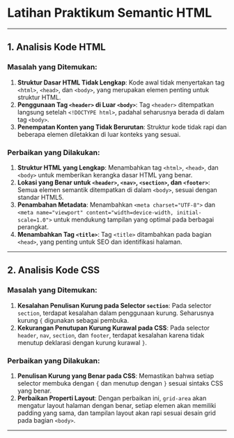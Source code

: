 # Latihan Praktikum Semantic HTML

---

## 1. Analisis Kode HTML

### Masalah yang Ditemukan:
1. **Struktur Dasar HTML Tidak Lengkap**: Kode awal tidak menyertakan tag `<html>`, `<head>`, dan `<body>`, yang merupakan elemen penting untuk struktur HTML.
2. **Penggunaan Tag `<header>` di Luar `<body>`**: Tag `<header>` ditempatkan langsung setelah `<!DOCTYPE html>`, padahal seharusnya berada di dalam tag `<body>`.
3. **Penempatan Konten yang Tidak Berurutan**: Struktur kode tidak rapi dan beberapa elemen diletakkan di luar konteks yang sesuai.

### Perbaikan yang Dilakukan:
1. **Struktur HTML yang Lengkap**: Menambahkan tag `<html>`, `<head>`, dan `<body>` untuk memberikan kerangka dasar HTML yang benar.
2. **Lokasi yang Benar untuk `<header>`, `<nav>`, `<section>`, dan `<footer>`**: Semua elemen semantik ditempatkan di dalam `<body>`, sesuai dengan standar HTML5.
3. **Penambahan Metadata**: Menambahkan `<meta charset="UTF-8">` dan `<meta name="viewport" content="width=device-width, initial-scale=1.0">` untuk mendukung tampilan yang optimal pada berbagai perangkat.
4. **Menambahkan Tag `<title>`**: Tag `<title>` ditambahkan pada bagian `<head>`, yang penting untuk SEO dan identifikasi halaman.

---

## 2. Analisis Kode CSS

### Masalah yang Ditemukan:
1. **Kesalahan Penulisan Kurung pada Selector `section`**: Pada selector `section`, terdapat kesalahan dalam penggunaan kurung. Seharusnya kurung `{` digunakan sebagai pembuka.
2. **Kekurangan Penutupan Kurung Kurawal pada CSS**: Pada selector `header`, `nav`, `section`, dan `footer`, terdapat kesalahan karena tidak menutup deklarasi dengan kurung kurawal `}`.

### Perbaikan yang Dilakukan:
1. **Penulisan Kurung yang Benar pada CSS**: Memastikan bahwa setiap selector membuka dengan `{` dan menutup dengan `}` sesuai sintaks CSS yang benar.
2. **Perbaikan Properti Layout**: Dengan perbaikan ini, `grid-area` akan mengatur layout halaman dengan benar, setiap elemen akan memiliki padding yang sama, dan tampilan layout akan rapi sesuai desain grid pada bagian `<body>`.

---

